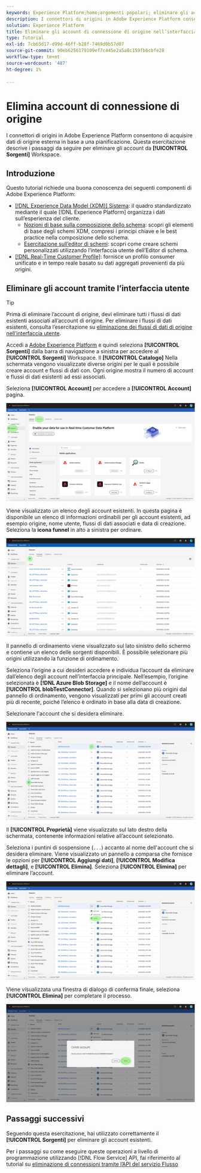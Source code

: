 ```yaml
---
keywords: Experience Platform;home;argomenti popolari; eliminare gli account
description: I connettori di origini in Adobe Experience Platform consentono di acquisire dati di origine esterna in base a una pianificazione. Questa esercitazione fornisce i passaggi per eliminare gli account dall’area di lavoro Origini.
solution: Experience Platform
title: Eliminare gli account di connessione di origine nell’interfaccia utente
type: Tutorial
exl-id: 7cb65d17-d99d-46ff-b28f-7469d0b57d07
source-git-commit: 90eb6256179109ef7c445e2a5a8c159fb6cbfe28
workflow-type: tm+mt
source-wordcount: '487'
ht-degree: 1%

---
```


# Elimina account di connessione di origine

I connettori di origini in Adobe Experience Platform consentono di acquisire dati di origine esterna in base a una pianificazione. Questa esercitazione descrive i passaggi da seguire per eliminare gli account da **[!UICONTROL Sorgenti]** Workspace.

## Introduzione

Questo tutorial richiede una buona conoscenza dei seguenti componenti di Adobe Experience Platform:

- [[!DNL Experience Data Model (XDM)] Sistema](../../../xdm/home.md): il quadro standardizzato mediante il quale [!DNL Experience Platform] organizza i dati sull’esperienza del cliente.
   - [Nozioni di base sulla composizione dello schema](../../../xdm/schema/composition.md): scopri gli elementi di base degli schemi XDM, compresi i principi chiave e le best practice nella composizione dello schema.
   - [Esercitazione sull’editor di schemi](../../../xdm/tutorials/create-schema-ui.md): scopri come creare schemi personalizzati utilizzando l’interfaccia utente dell’Editor di schema.
- [[!DNL Real-Time Customer Profile]](../../../profile/home.md): fornisce un profilo consumer unificato e in tempo reale basato su dati aggregati provenienti da più origini.

## Eliminare gli account tramite l’interfaccia utente

>[!TIP]
>
>Prima di eliminare l’account di origine, devi eliminare tutti i flussi di dati esistenti associati all’account di origine. Per eliminare i flussi di dati esistenti, consulta l’esercitazione su [eliminazione dei flussi di dati di origine nell’interfaccia utente](./delete.md).

Accedi a [Adobe Experience Platform](https://platform.adobe.com) e quindi seleziona **[!UICONTROL Sorgenti]** dalla barra di navigazione a sinistra per accedere al **[!UICONTROL Sorgenti]** Workspace. Il **[!UICONTROL Catalogo]** Nella schermata vengono visualizzate diverse origini per le quali è possibile creare account e flussi di dati con. Ogni origine mostra il numero di account e flussi di dati esistenti ad essi associati.

Seleziona **[!UICONTROL Account]** per accedere a **[!UICONTROL Account]** pagina.

![catalog-accounts](../../images/tutorials/delete-accounts/catalog.png)

Viene visualizzato un elenco degli account esistenti. In questa pagina è disponibile un elenco di informazioni ordinabili per gli account esistenti, ad esempio origine, nome utente, flussi di dati associati e data di creazione. Seleziona la **icona funnel** in alto a sinistra per ordinare.

![elenco dei flussi di dati](../../images/tutorials/delete-accounts/accounts.png)

Il pannello di ordinamento viene visualizzato sul lato sinistro dello schermo e contiene un elenco delle sorgenti disponibili. È possibile selezionare più origini utilizzando la funzione di ordinamento.

Seleziona l’origine a cui desideri accedere e individua l’account da eliminare dall’elenco degli account nell’interfaccia principale. Nell’esempio, l’origine selezionata è **[!DNL Azure Blob Storage]** e il nome dell’account è **[!UICONTROL blobTestConnector]**. Quando si selezionano più origini dal pannello di ordinamento, vengono visualizzati per primi gli account creati più di recente, poiché l’elenco è ordinato in base alla data di creazione.

Selezionare l&#39;account che si desidera eliminare.

![dataflows-sort](../../images/tutorials/delete-accounts/sort.png)

Il **[!UICONTROL Proprietà]** viene visualizzato sul lato destro della schermata, contenente informazioni relative all’account selezionato.

Seleziona i puntini di sospensione (`...`) accanto al nome dell&#39;account che si desidera eliminare. Viene visualizzato un pannello a comparsa che fornisce le opzioni per **[!UICONTROL Aggiungi dati]**, **[!UICONTROL Modifica dettagli]**, e **[!UICONTROL Elimina]**. Seleziona **[!UICONTROL Elimina]** per eliminare l’account.

![dataflows-sort](../../images/tutorials/delete-accounts/delete.png)

Viene visualizzata una finestra di dialogo di conferma finale, seleziona **[!UICONTROL Elimina]** per completare il processo.

![delete](../../images/tutorials/delete-accounts/confirm.png)

## Passaggi successivi

Seguendo questa esercitazione, hai utilizzato correttamente il **[!UICONTROL Sorgenti]** per eliminare gli account esistenti.

Per i passaggi su come eseguire queste operazioni a livello di programmazione utilizzando [!DNL Flow Service] API, fai riferimento al tutorial su [eliminazione di connessioni tramite l’API del servizio Flusso](../../tutorials/api/delete.md)
